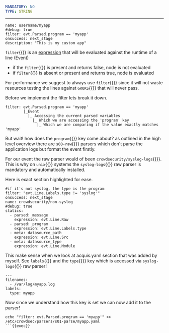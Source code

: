 ```yaml
MANDATORY: NO
TYPE: STRING
```
---
```yaml{3}
name: username/myapp
#debug: true
filter: evt.Parsed.program == 'myapp'
onsuccess: next_stage
description: "This is my custom app"
```

`filter`{{}} is an [expression](https://github.com/antonmedv/expr/blob/master/docs/Language-Definition.md) that will be evaluated against the runtime of a line (Event)

- if the `filter`{{}} is present and returns false, node is not evaluated
- if `filter`{{}} is absent or present and returns true, node is evaluated

For performance we suggest to always use `filter`{{}} since it will not waste resources testing the lines against `GROKS`{{}} that will never pass.

Before we implement the filter lets break it down.

```
filter: evt.Parsed.program == 'myapp'
        |_Event
          |_ Accessing the current parsed variables
            |_ Which we are accessing the 'program' key
              |_ Which we are comparing if the value exactly matches 'myapp'
```

But wait! how does the `program`{{}} key come about? as outlined in the high level overview there are `s00-raw`{{}} parsers which don't parse the application logs but format the event firstly.

For our event the raw parser would of been `crowdsecurity/syslog-logs`{{}}. This is why on `unix`{{}} systems the `syslog-logs`{{}} raw parser is mandatory and automatically installed.

Here is exact section highlighted for ease.

```yaml{9,10}
#if it's not syslog, the type is the program
filter: "evt.Line.Labels.type != 'syslog'"
onsuccess: next_stage
name: crowdsecurity/non-syslog
#debug: true
statics:
  - parsed: message
    expression: evt.Line.Raw
  - parsed: program
    expression: evt.Line.Labels.type
  - meta: datasource_path
    expression: evt.Line.Src
  - meta: datasource_type
    expression: evt.Line.Module
```

This make sense when we look at acquis.yaml section that was added by myself. See `labels`{{}} and the `type`{{}} key which is accessed via `syslog-logs`{{}} raw parser!

```yaml{4,5}
---
filenames:
  - /var/log/myapp.log
labels:
  type: myapp
```

Now since we understand how this key is set we can now add it to the parser!
```
echo "filter: evt.Parsed.program == 'myapp'" >> /etc/crowdsec/parsers/s01-parse/myapp.yaml
```{{exec}}
